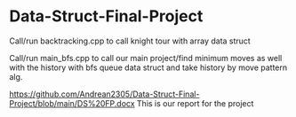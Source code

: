 # Data-Struct-Final-Project

Call/run backtracking.cpp to call knight tour with array data struct

Call/run main_bfs.cpp to call our main project/find minimum moves as well with the history with bfs queue data struct and take history by move pattern alg. 

https://github.com/Andrean2305/Data-Struct-Final-Project/blob/main/DS%20FP.docx This is our report for the project
